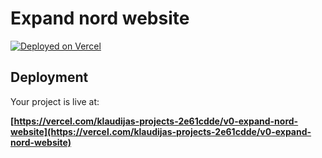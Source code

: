 # Expand nord website


[![Deployed on Vercel](https://img.shields.io/badge/Deployed%20on-Vercel-black?style=for-the-badge&logo=vercel)](https://vercel.com/klaudijas-projects-2e61cdde/v0-expand-nord-website)


## Deployment

Your project is live at:

**[https://vercel.com/klaudijas-projects-2e61cdde/v0-expand-nord-website](https://vercel.com/klaudijas-projects-2e61cdde/v0-expand-nord-website)**
